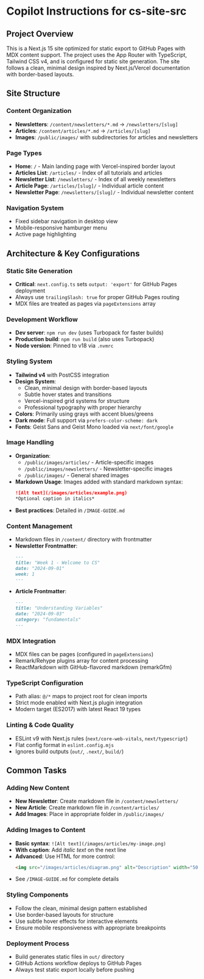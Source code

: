 # Copilot Instructions for cs-site-src

## Project Overview
This is a Next.js 15 site optimized for static export to GitHub Pages with MDX content support. The project uses the App Router with TypeScript, Tailwind CSS v4, and is configured for static site generation. The site follows a clean, minimal design inspired by Next.js/Vercel documentation with border-based layouts.

## Site Structure

### Content Organization
- **Newsletters**: `/content/newsletters/*.md` → `/newsletters/[slug]`
- **Articles**: `/content/articles/*.md` → `/articles/[slug]`
- **Images**: `/public/images/` with subdirectories for articles and newsletters

### Page Types
- **Home**: `/` - Main landing page with Vercel-inspired border layout
- **Articles List**: `/articles/` - Index of all tutorials and articles
- **Newsletter List**: `/newsletters/` - Index of all weekly newsletters
- **Article Page**: `/articles/[slug]/` - Individual article content
- **Newsletter Page**: `/newsletters/[slug]/` - Individual newsletter content

### Navigation System
- Fixed sidebar navigation in desktop view
- Mobile-responsive hamburger menu
- Active page highlighting

## Architecture & Key Configurations

### Static Site Generation
- **Critical**: `next.config.ts` sets `output: 'export'` for GitHub Pages deployment
- Always use `trailingSlash: true` for proper GitHub Pages routing
- MDX files are treated as pages via `pageExtensions` array

### Development Workflow
- **Dev server**: `npm run dev` (uses Turbopack for faster builds)
- **Production build**: `npm run build` (also uses Turbopack)
- **Node version**: Pinned to v18 via `.nvmrc`

### Styling System
- **Tailwind v4** with PostCSS integration
- **Design System**:
  - Clean, minimal design with border-based layouts
  - Subtle hover states and transitions
  - Vercel-inspired grid systems for structure
  - Professional typography with proper hierarchy
- **Colors**: Primarily using grays with accent blues/greens
- **Dark mode**: Full support via `prefers-color-scheme: dark`
- **Fonts**: Geist Sans and Geist Mono loaded via `next/font/google`

### Image Handling
- **Organization**:
  - `/public/images/articles/` - Article-specific images
  - `/public/images/newsletters/` - Newsletter-specific images
  - `/public/images/` - General shared images
- **Markdown Usage**: Images added with standard markdown syntax:
  ```markdown
  ![Alt text](/images/articles/example.png)
  *Optional caption in italics*
  ```
- **Best practices**: Detailed in `/IMAGE-GUIDE.md`

### Content Management
- Markdown files in `/content/` directory with frontmatter
- **Newsletter Frontmatter**:
  ```markdown
  ---
  title: "Week 1 - Welcome to CS"
  date: "2024-09-01"
  week: 1
  ---
  ```
- **Article Frontmatter**:
  ```markdown
  ---
  title: "Understanding Variables"
  date: "2024-09-03"
  category: "fundamentals"
  ---
  ```

### MDX Integration
- MDX files can be pages (configured in `pageExtensions`)
- Remark/Rehype plugins array for content processing
- ReactMarkdown with GitHub-flavored markdown (remarkGfm)

### TypeScript Configuration
- Path alias: `@/*` maps to project root for clean imports
- Strict mode enabled with Next.js plugin integration
- Modern target (ES2017) with latest React 19 types

### Linting & Code Quality
- ESLint v9 with Next.js rules (`next/core-web-vitals`, `next/typescript`)
- Flat config format in `eslint.config.mjs`
- Ignores build outputs (`out/`, `.next/`, `build/`)

## Common Tasks

### Adding New Content
- **New Newsletter**: Create markdown file in `/content/newsletters/`
- **New Article**: Create markdown file in `/content/articles/`
- **Add Images**: Place in appropriate folder in `/public/images/`

### Adding Images to Content
- **Basic syntax**: `![Alt text](/images/articles/my-image.png)`
- **With caption**: Add *italic text* on the next line
- **Advanced**: Use HTML for more control:
  ```html
  <img src="/images/articles/diagram.png" alt="Description" width="500" />
  ```
- See `/IMAGE-GUIDE.md` for complete details

### Styling Components
- Follow the clean, minimal design pattern established
- Use border-based layouts for structure
- Use subtle hover effects for interactive elements
- Ensure mobile responsiveness with appropriate breakpoints

### Deployment Process
- Build generates static files in `out/` directory
- GitHub Actions workflow deploys to GitHub Pages
- Always test static export locally before pushing
